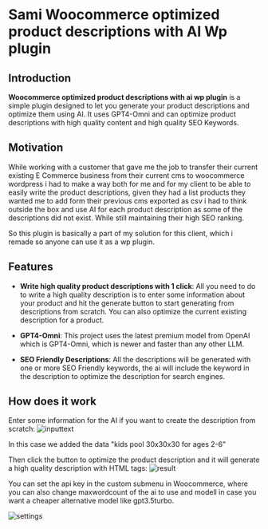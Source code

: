 # Sami Woocommerce optimized product descriptions with AI Wp plugin

## Introduction

**Woocommerce optimized product descriptions with ai wp plugin** is a simple plugin designed to let you generate your product descriptions and optimize them using AI. It uses GPT4-Omni and can optimize product descriptions with high quality content and high quality SEO Keywords. 


## Motivation

While working with a customer that gave me the job to transfer their current existing E Commerce business from their current cms to woocommerce wordpress i had to make a way both for me and for my client to be able to easily write the product descriptions, given they had a list products they wanted me to add form their previous cms exported as csv i had to think outside the box and use AI for each product description as some of the descriptions did not exist. While still maintaining their high SEO ranking.

So this plugin is basically a part of my solution for this client, which i remade so anyone can use it as a wp plugin. 

## Features

- **Write high quality product descriptions with 1 click**: All you need to do to write a high quality description is to enter some information about your product and hit the generate button to start generating from descriptions from scratch. You can also optimize the current existing description for a product.
  
- **GPT4-Omni**: This project uses the latest premium model from OpenAI which is GPT4-Omni, which is newer and faster than any other LLM.

- **SEO Friendly Descriptions**: All the descriptions will be generated with one or more SEO Friendly keywords, the ai will include the keyword in the description to optimize the description for search engines.

## How does it work

Enter some information for the AI if you want to create the description from scratch:
![inputtext](https://github.com/samuelgjekic/Woocommerce-optimized-product-descriptions-with-ai-wp-plugin/assets/41647182/ce68d7ac-d633-48b2-86e3-ececfe6ca690)


In this case we added the data "kids pool 30x30x30 for ages 2-6"

Then click the button to optimize the product description and it will generate a high quality description with HTML tags:
![result](https://github.com/samuelgjekic/Woocommerce-optimized-product-descriptions-with-ai-wp-plugin/assets/41647182/e508794f-949a-40f0-9f80-bb4c1befc5f6)

You can set the api key in the custom submenu in Woocommerce, where you can also change maxwordcount of the ai to use and modell in case you want a cheaper alternative model like gpt3.5turbo.

![settings](https://github.com/samuelgjekic/Woocommerce-optimized-product-descriptions-with-ai-wp-plugin/assets/41647182/3c498403-b208-4d36-b58b-dc829b79cc17)

